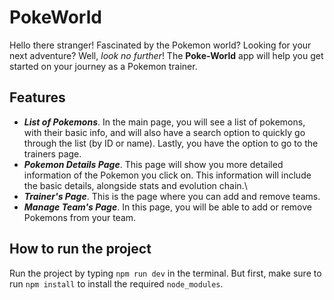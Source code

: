 # PokeWorld
Hello there stranger! Fascinated by the Pokemon world? Looking for your next adventure? Well, *look no further*! The **Poke-World** app will help you get started on your journey as a Pokemon trainer.

## Features
- ***List of Pokemons***. In the main page, you will see a list of pokemons, with their basic info, and will also have a search option to quickly go through the list (by ID or name). Lastly, you have the option to go to the trainers page.
- ***Pokemon Details Page***. This page will show you more detailed information of the Pokemon you click on. This information will include the basic details, alongside stats and evolution chain.\
- ***Trainer's Page***. This is the page where you can add and remove teams.
- ***Manage Team's Page***. In this page, you will be able to add or remove Pokemons from your team.

## How to run the project
Run the project by typing `npm run dev` in the terminal. But first, make sure to run `npm install` to install the required `node_modules`.
